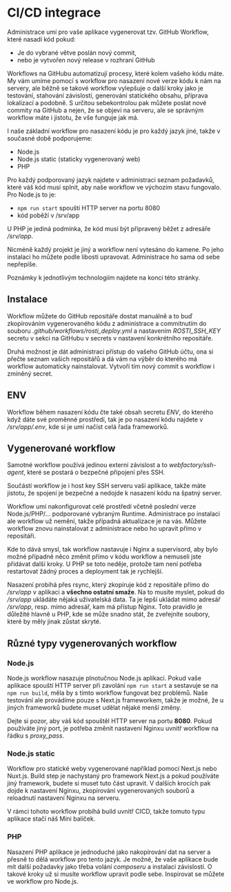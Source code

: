 # CI/CD integrace

Administrace umí pro vaše aplikace vygenerovat tzv. GitHub Workflow, které nasadí kód pokud:

* Je do vybrané větve poslán nový commit,
* nebo je vytvořen nový release v rozhraní GitHub

Workflows na GitHubu automatizují procesy, které kolem vašeho kódu máte. My vám umíme
pomocí s workflow pro nasazení nové verze kódu k nám na servery, ale běžně se takové
workflow vylepšuje o další kroky jako je testování, stahování závislostí, generování
statického obsahu, příprava lokalizací a podobně. S určitou sebekontrolou pak můžete
poslat nové commity na GitHub a nejen, že se objeví na serveru, ale se správným
workflow máte i jistotu, že vše funguje jak má.

I naše základní workflow pro nasazení kódu je pro každý jazyk jiné, takže v současné
době podporujeme:

* Node.js
* Node.js static (staticky vygenerovaný web)
* PHP

Pro každý podporovaný jazyk najdete v administraci seznam požadavků, které váš kód musí
splnit, aby naše workflow ve výchozím stavu fungovalo. Pro Node.js to je:

* `npm run start` spouští HTTP server na portu 8080
* kód poběží v /srv/app

U PHP je jediná podmínka, že kód musí být připravený běžet z adresáře */srv/app*.

Nicméně každý projekt je jiný a workflow není vytesáno do kamene. Po jeho instalaci
ho můžete podle libosti upravovat. Administrace ho sama od sebe nepřepíše.

Poznámky k jednotlivým technologiím najdete na konci této stránky.

## Instalace

Workflow můžete do GitHub repositáře dostat manuálně a to buď zkopírováním vygenerovaného
kódu z administrace a commitnutím do souboru *.github/workflows/rosti_deploy.yml* a
nastavením *ROSTI_SSH_KEY* secretu v sekci na GitHubu v secrets v nastavení konkrétního
repositáře.

Druhá možnost je dát administraci přístup do vašeho GitHub účtu, ona si přečte seznam vašich
repositářů a dá vám na výběr do kterého má workflow automaticky nainstalovat. Vytvoří tím
nový commit s workflow i zmíněný secret.

## ENV

Workflow během nasazení kódu čte také obsah secretu *ENV*, do kterého když dáte své
proměnné prostředí, tak je po nasazení kódu najdete v */srv/app/.env*, kde si je
umí načíst celá řada frameworků.

## Vygenerované workflow

Samotné workflow používá jedinou externí závislost a to *webfactory/ssh-agent*, které
se postará o bezpečné připojení přes SSH.

Součástí workflow je i host key SSH serveru vaší aplikace, takže máte jistotu, že spojení
je bezpečné a nedojde k nasazení kódu na špatný server.

Workflow umí nakonfigurovat celé prostředí včetně poslední verze Node.js/PHP/... podporované vybraným
Runtime. Administrace po instalaci ale workflow už nemění, takže případná aktualizace je na
vás. Můžete workflow znovu nainstalovat z administrace nebo ho upravit přímo v repositáři.

Kde to dává smysl, tak workflow nastavuje i Nginx a supervisord, aby bylo možné případně něco změnit přímo
v kódu workflow a nemuseli jste přidávat další kroky. U PHP se toto neděje, protože tam není potřeba
restartovat žádný proces a deployment tak je rychlejší.

Nasazení probíhá přes rsync, který zkopíruje kód z repositáře přímo do */srv/app* v aplikaci
a **všechno ostatní smaže**. Na to musíte myslet, pokud do */srv/app* ukládáte nějaká uživatelská
data. Ta je lepší ukládat mimo adresář */srv/app*, resp. mimo adresář, kam má přístup Nginx.
Toto pravidlo je důležité hlavně u PHP, kde se může snadno stát, že zveřejníte soubory, které
by měly jinak zůstat skryté.

## Různé typy vygenerovaných workflow

### Node.js

Node.js workflow nasazuje plnotučnou Node.js aplikaci. Pokud vaše aplikace spouští HTTP server při
zavolání `npm run start` a sestavuje se na `npm run build`, měla by s tímto workflow fungovat bez
problémů. Naše testování ale provádíme pouze s Next.js frameworkem, takže je možné, že u jiných
frameworků budete muset udělat nějaké menší změny.

Dejte si pozor, aby váš kód spouštěl HTTP server na portu **8080**. Pokud používáte jiný port,
je potřeba změnit nastavení Nginxu uvnitř workflow na řádku s *proxy_pass*.

### Node.js static

Workflow pro statické weby vygenerované například pomocí Next.js nebo Nuxt.js. Build step
je nachystaný pro framework Next.js a pokud používáte jiný framework, budete si muset tuto
část upravit. V dalších krocích pak dojde k nastavení Nginxu, zkopírování vygenerovaných
souborů a reloadnutí nastavení Nginxu na serveru.

V rámci tohoto workflow probíhá build uvnitř CICD, takže tomuto typu aplikace stačí náš Mini
balíček.

### PHP

Nasazení PHP aplikace je jednoduché jako nakopírování dat na server a přesně to dělá workflow
pro tento jazyk. Je možné, že vaše aplikace bude mít další požadavky jako třeba volání
*composeru* a instalaci závislostí. O takové kroky už si musíte workflow upravit podle sebe.
Inspirovat se můžete ve workflow pro Node.js.

